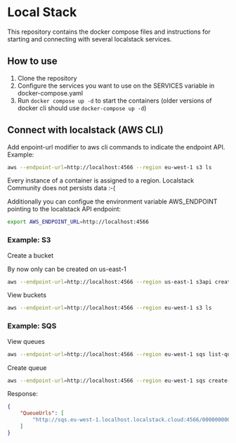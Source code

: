 # Local Stack

This repository contains the docker compose files and instructions for starting and connecting with several localstack services.

## How to use

1. Clone the repository
2. Configure the services you want to use on the SERVICES variable in docker-compose.yaml
3. Run `docker compose up -d` to start the containers (older versions of docker cli should use `docker-compose up -d`)


## Connect with localstack (AWS CLI)

Add enpoint-url modifier to aws cli commands to indicate the endpoint API. Example:

```bash
aws --endpoint-url=http://localhost:4566 --region eu-west-1 s3 ls
```

Every instance of a container is assigned to a region. Localstack Community does not persists data :-(

Additionally you can configue the environment variable AWS_ENDPOINT pointing to the localstack API endpoint: 

```bash
export AWS_ENDPOINT_URL=http://localhost:4566
```

### Example: S3

Create a bucket

By now only can be created on us-east-1

```bash
aws --endpoint-url=http://localhost:4566 --region us-east-1 s3api create-bucket --bucket test-bucket
```

View buckets

```bash
aws --endpoint-url=http://localhost:4566 --region eu-west-1 s3 ls
```


### Example: SQS

View queues

```bash
aws --endpoint-url=http://localhost:4566 --region eu-west-1 sqs list-queues
```

Create queue

```bash
aws --endpoint-url=http://localhost:4566 --region eu-west-1 sqs create-queue --queue-name CaffeineHub
```

Response:

```json
{
    "QueueUrls": [
        "http://sqs.eu-west-1.localhost.localstack.cloud:4566/000000000000/CaffeineHub"
    ]
}
```



